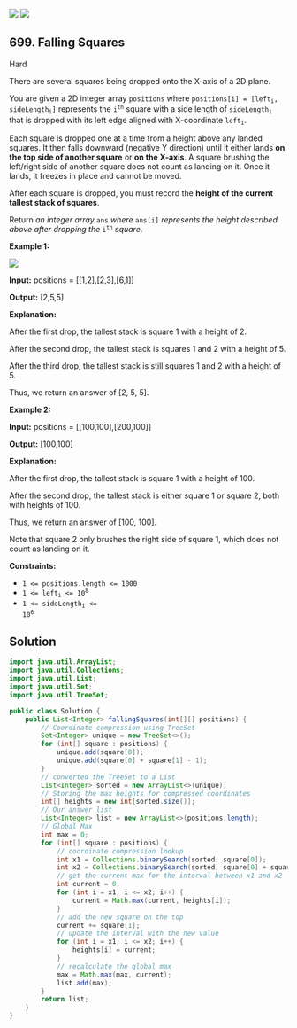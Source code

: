 [![](https://img.shields.io/github/stars/javadev/LeetCode-in-Java?label=Stars&style=flat-square)](https://github.com/javadev/LeetCode-in-Java)
[![](https://img.shields.io/github/forks/javadev/LeetCode-in-Java?label=Fork%20me%20on%20GitHub%20&style=flat-square)](https://github.com/javadev/LeetCode-in-Java/fork)

## 699\. Falling Squares

Hard

There are several squares being dropped onto the X-axis of a 2D plane.

You are given a 2D integer array `positions` where <code>positions[i] = [left<sub>i</sub>, sideLength<sub>i</sub>]</code> represents the <code>i<sup>th</sup></code> square with a side length of <code>sideLength<sub>i</sub></code> that is dropped with its left edge aligned with X-coordinate <code>left<sub>i</sub></code>.

Each square is dropped one at a time from a height above any landed squares. It then falls downward (negative Y direction) until it either lands **on the top side of another square** or **on the X-axis**. A square brushing the left/right side of another square does not count as landing on it. Once it lands, it freezes in place and cannot be moved.

After each square is dropped, you must record the **height of the current tallest stack of squares**.

Return _an integer array_ `ans` _where_ `ans[i]` _represents the height described above after dropping the_ <code>i<sup>th</sup></code> _square_.

**Example 1:**

![](https://assets.leetcode.com/uploads/2021/04/28/fallingsq1-plane.jpg)

**Input:** positions = \[\[1,2],[2,3],[6,1]]

**Output:** [2,5,5]

**Explanation:**

After the first drop, the tallest stack is square 1 with a height of 2.

After the second drop, the tallest stack is squares 1 and 2 with a height of 5.

After the third drop, the tallest stack is still squares 1 and 2 with a height of 5.

Thus, we return an answer of [2, 5, 5]. 

**Example 2:**

**Input:** positions = \[\[100,100],[200,100]]

**Output:** [100,100]

**Explanation:**

After the first drop, the tallest stack is square 1 with a height of 100.

After the second drop, the tallest stack is either square 1 or square 2, both with heights of 100.

Thus, we return an answer of [100, 100].

Note that square 2 only brushes the right side of square 1, which does not count as landing on it. 

**Constraints:**

*   `1 <= positions.length <= 1000`
*   <code>1 <= left<sub>i</sub> <= 10<sup>8</sup></code>
*   <code>1 <= sideLength<sub>i</sub> <= 10<sup>6</sup></code>

## Solution

```java
import java.util.ArrayList;
import java.util.Collections;
import java.util.List;
import java.util.Set;
import java.util.TreeSet;

public class Solution {
    public List<Integer> fallingSquares(int[][] positions) {
        // Coordinate compression using TreeSet
        Set<Integer> unique = new TreeSet<>();
        for (int[] square : positions) {
            unique.add(square[0]);
            unique.add(square[0] + square[1] - 1);
        }
        // converted the TreeSet to a List
        List<Integer> sorted = new ArrayList<>(unique);
        // Storing the max heights for compressed coordinates
        int[] heights = new int[sorted.size()];
        // Our answer list
        List<Integer> list = new ArrayList<>(positions.length);
        // Global Max
        int max = 0;
        for (int[] square : positions) {
            // coordinate compression lookup
            int x1 = Collections.binarySearch(sorted, square[0]);
            int x2 = Collections.binarySearch(sorted, square[0] + square[1] - 1);
            // get the current max for the interval between x1 and x2
            int current = 0;
            for (int i = x1; i <= x2; i++) {
                current = Math.max(current, heights[i]);
            }
            // add the new square on the top
            current += square[1];
            // update the interval with the new value
            for (int i = x1; i <= x2; i++) {
                heights[i] = current;
            }
            // recalculate the global max
            max = Math.max(max, current);
            list.add(max);
        }
        return list;
    }
}
```
